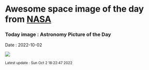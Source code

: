 
  # Awesome space image of the day from [NASA](https://api.nasa.gov/)

  ### Today image : Astronomy Picture of the Day
  Date : 2022-10-02

  ![](https://apod.nasa.gov/apod/image/2210/CannonSupernova_English_960.jpg)

  <small>Latest update : Sun Oct  2 18:22:47 2022</small>
